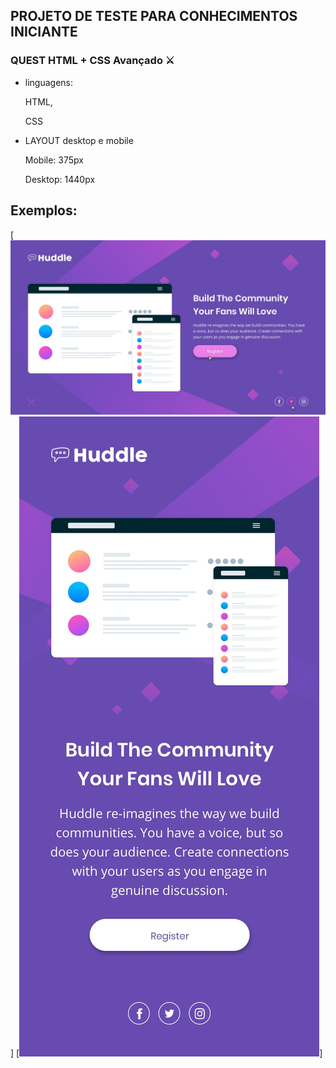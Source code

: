 ## PROJETO DE TESTE PARA CONHECIMENTOS INICIANTE


###  QUEST HTML + CSS Avançado ⚔️



- linguagens:

    HTML,

    CSS

- LAYOUT desktop e mobile

    Mobile: 375px

    Desktop: 1440px 

## Exemplos:

[<img src="./src/active-states.jpg" alt="imagens  teste desktop">]
[<img src="./src/mobile-design.jpg" alt="imagens  teste desktop">]